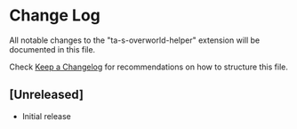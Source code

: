 # Change Log

All notable changes to the "ta-s-overworld-helper" extension will be documented in this file.

Check [Keep a Changelog](http://keepachangelog.com/) for recommendations on how to structure this file.

## [Unreleased]

- Initial release